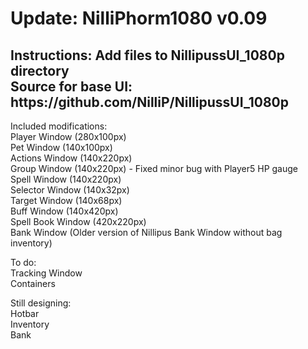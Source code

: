 <H1>
  Update: NilliPhorm1080 v0.09 </H1>
</H1>

<H2>
  Instructions: Add files to NillipussUI_1080p directory      </BR>
  Source for base UI: <link> https://github.com/NilliP/NillipussUI_1080p </link>     </BR>
</H2>

Included modifications:      </BR>
Player Window (280x100px)      </BR>
Pet Window (140x100px)      </BR>
Actions Window (140x220px)     </BR>
Group Window (140x220px) - Fixed minor bug with Player5 HP gauge      </BR>
Spell Window (140x220px)      </BR>
Selector Window (140x32px)      </BR>
Target Window (140x68px)      </BR>
Buff Window  (140x420px)      </BR>
Spell Book Window (420x220px)      </BR>
Bank Window (Older version of Nillipus Bank Window without bag inventory)      </BR>

To do:      </BR>
Tracking Window      </BR>
Containers      </BR>

Still designing:      </BR>
Hotbar      </BR>
Inventory      </BR>
Bank      </BR>
